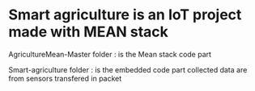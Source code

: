 # Smart agriculture is an IoT project made with MEAN stack

AgricultureMean-Master folder : is the Mean stack code part

Smart-agriculture folder : is the embedded code part
collected data are from sensors transfered in packet 
